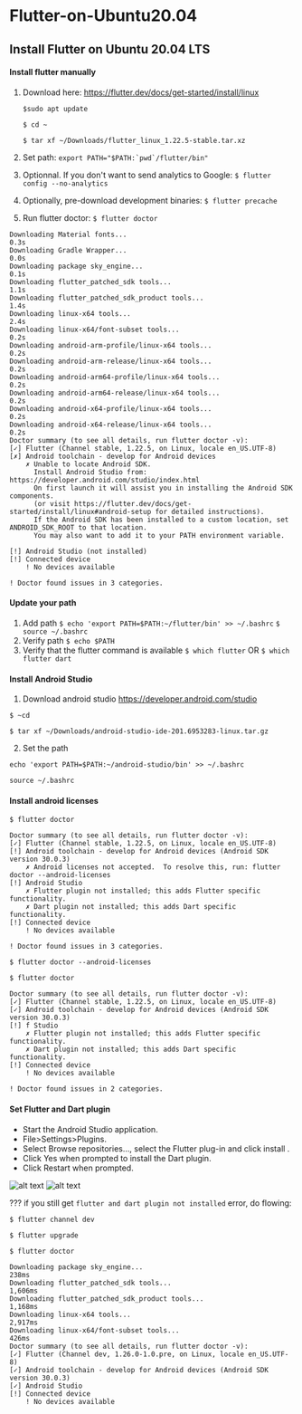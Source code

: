 # Flutter-on-Ubuntu20.04
## Install Flutter on Ubuntu 20.04 LTS

    
#### Install flutter manually
1. Download here: https://flutter.dev/docs/get-started/install/linux

    `$sudo apt update`
    
    `$ cd ~`

    `$ tar xf ~/Downloads/flutter_linux_1.22.5-stable.tar.xz`

2. Set path:
```export PATH="$PATH:`pwd`/flutter/bin"```

3. Optionnal. If you don't want to send analytics to Google:
`$ flutter config --no-analytics`

4. Optionally, pre-download development binaries:
`$ flutter precache`

5. Run flutter doctor:
`$ flutter doctor`

```
Downloading Material fonts...                                       0.3s
Downloading Gradle Wrapper...                                       0.0s
Downloading package sky_engine...                                   0.1s
Downloading flutter_patched_sdk tools...                            1.1s
Downloading flutter_patched_sdk_product tools...                    1.4s
Downloading linux-x64 tools...                                      2.4s
Downloading linux-x64/font-subset tools...                          0.2s
Downloading android-arm-profile/linux-x64 tools...                  0.2s
Downloading android-arm-release/linux-x64 tools...                  0.2s
Downloading android-arm64-profile/linux-x64 tools...                0.2s
Downloading android-arm64-release/linux-x64 tools...                0.2s
Downloading android-x64-profile/linux-x64 tools...                  0.2s
Downloading android-x64-release/linux-x64 tools...                  0.2s
Doctor summary (to see all details, run flutter doctor -v):
[✓] Flutter (Channel stable, 1.22.5, on Linux, locale en_US.UTF-8)
[✗] Android toolchain - develop for Android devices
    ✗ Unable to locate Android SDK.
      Install Android Studio from: https://developer.android.com/studio/index.html
      On first launch it will assist you in installing the Android SDK components.
      (or visit https://flutter.dev/docs/get-started/install/linux#android-setup for detailed instructions).
      If the Android SDK has been installed to a custom location, set ANDROID_SDK_ROOT to that location.
      You may also want to add it to your PATH environment variable.

[!] Android Studio (not installed)
[!] Connected device
    ! No devices available

! Doctor found issues in 3 categories.

```

#### Update your path
1. Add path
`$ echo 'export PATH=$PATH:~/flutter/bin' >> ~/.bashrc`
`$ source ~/.bashrc`
2. Verify path
`$ echo $PATH`
3. Verify that the flutter command is available
`$ which flutter`
OR
`$ which flutter dart`

#### Install Android Studio
1. Download android studio
https://developer.android.com/studio

`$ ~cd`

`$ tar xf ~/Downloads/android-studio-ide-201.6953283-linux.tar.gz`

2. Set the path
   
`echo 'export PATH=$PATH:~/android-studio/bin' >> ~/.bashrc`

`source ~/.bashrc`

#### Install android licenses
`$ flutter doctor`
```
Doctor summary (to see all details, run flutter doctor -v):
[✓] Flutter (Channel stable, 1.22.5, on Linux, locale en_US.UTF-8)
[!] Android toolchain - develop for Android devices (Android SDK version 30.0.3)
    ✗ Android licenses not accepted.  To resolve this, run: flutter doctor --android-licenses
[!] Android Studio
    ✗ Flutter plugin not installed; this adds Flutter specific functionality.
    ✗ Dart plugin not installed; this adds Dart specific functionality.
[!] Connected device
    ! No devices available

! Doctor found issues in 3 categories.
```

`$ flutter doctor --android-licenses`

`$ flutter doctor`

```
Doctor summary (to see all details, run flutter doctor -v):
[✓] Flutter (Channel stable, 1.22.5, on Linux, locale en_US.UTF-8)
[✓] Android toolchain - develop for Android devices (Android SDK version 30.0.3)
[!] f Studio
    ✗ Flutter plugin not installed; this adds Flutter specific functionality.
    ✗ Dart plugin not installed; this adds Dart specific functionality.
[!] Connected device
    ! No devices available

! Doctor found issues in 2 categories.
```


#### Set Flutter and Dart plugin

- Start the Android Studio application.
- File>Settings>Plugins.
- Select Browse repositories…, select the Flutter plug-in and click install .
- Click Yes when prompted to install the Dart plugin.
- Click Restart when prompted.

![alt text](https://github.com/martianvenusian/flutter-on-Ubuntu20.04/blob/main/images/flutter_plug-in_1.png?raw=true)
![alt text](https://github.com/martianvenusian/flutter-on-Ubuntu20.04/blob/main/images/flutter_plug-in_2.png?raw=true)

??? if you still get `flutter and dart plugin not installed` error, do flowing: 

`$ flutter channel dev`

`$ flutter upgrade`

`$ flutter doctor`

```
Downloading package sky_engine...                                  238ms
Downloading flutter_patched_sdk tools...                         1,606ms
Downloading flutter_patched_sdk_product tools...                 1,168ms
Downloading linux-x64 tools...                                   2,917ms
Downloading linux-x64/font-subset tools...                         426ms
Doctor summary (to see all details, run flutter doctor -v):
[✓] Flutter (Channel dev, 1.26.0-1.0.pre, on Linux, locale en_US.UTF-8)
[✓] Android toolchain - develop for Android devices (Android SDK version 30.0.3)
[✓] Android Studio
[!] Connected device
    ! No devices available
```
